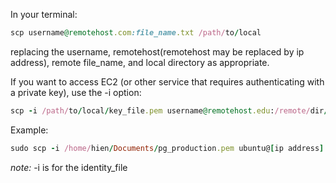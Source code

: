 In your terminal:
```ruby
scp username@remotehost.com:file_name.txt /path/to/local
```

replacing the username, remotehost(remotehost may be replaced by ip address), remote file_name, and local directory as appropriate.

If you want to access EC2 (or other service that requires authenticating with a private key), use the -i option:
```ruby
scp -i /path/to/local/key_file.pem username@remotehost.edu:/remote/dir/file_name.txt /path/to/local
```

Example:
```ruby
sudo scp -i /home/hien/Documents/pg_production.pem ubuntu@[ip address]:/webapp/mydomain.com/shared/log/sidekiq.log /home/hien/Desktop
```
*note:* -i is for the identity_file
